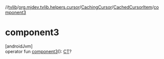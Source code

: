 //[tvlib](../../../../index.md)/[org.mjdev.tvlib.helpers.cursor](../../index.md)/[CachingCursor](../index.md)/[CachedCursorItem](index.md)/[component3](component3.md)

# component3

[androidJvm]\
operator fun [component3](component3.md)(): [CT](index.md)?
